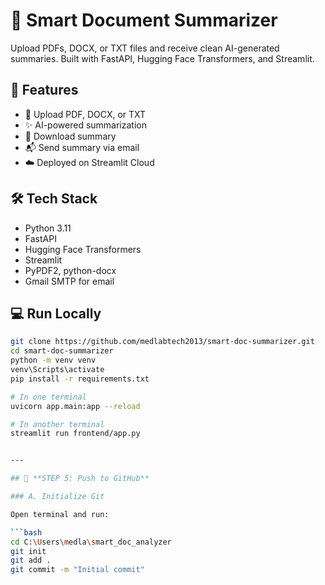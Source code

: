 # 🧠 Smart Document Summarizer

Upload PDFs, DOCX, or TXT files and receive clean AI-generated summaries. Built with FastAPI, Hugging Face Transformers, and Streamlit.

## 🚀 Features

- 📎 Upload PDF, DOCX, or TXT
- ✨ AI-powered summarization
- 💾 Download summary
- 📬 Send summary via email
- ☁️ Deployed on Streamlit Cloud

## 🛠 Tech Stack

- Python 3.11
- FastAPI
- Hugging Face Transformers
- Streamlit
- PyPDF2, python-docx
- Gmail SMTP for email

## 💻 Run Locally

```bash
git clone https://github.com/medlabtech2013/smart-doc-summarizer.git
cd smart-doc-summarizer
python -m venv venv
venv\Scripts\activate
pip install -r requirements.txt

# In one terminal
uvicorn app.main:app --reload

# In another terminal
streamlit run frontend/app.py


---

## 🔹 **STEP 5: Push to GitHub**

### A. Initialize Git

Open terminal and run:

```bash
cd C:\Users\medla\smart_doc_analyzer
git init
git add .
git commit -m "Initial commit"

